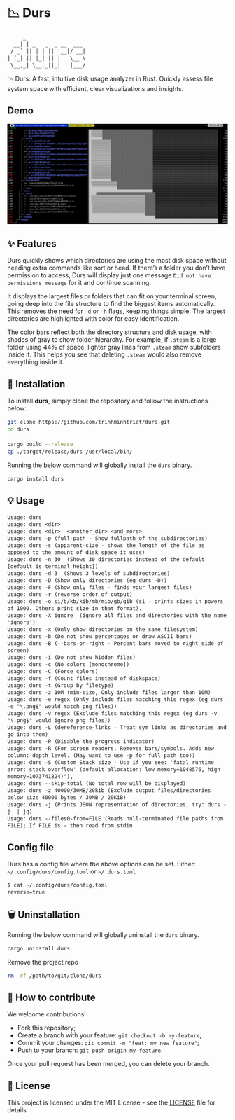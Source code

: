 # 📉 Durs

```text
     _
  __| | _   _  _ __  ___
 / _` || | | || '__|/ __|
| (_| || |_| || |   \__ \
 \__,_| \__,_||_|   |___/
```

📉 Durs: A fast, intuitive disk usage analyzer in Rust. Quickly assess file system space with efficient, clear visualizations and insights.

## Demo

![Screenshot](media/screenshot.png)

## ✨ Features

Durs quickly shows which directories are using the most disk space without needing extra commands like sort or head. If there’s a folder you don’t have permission to access, Durs will display just one message `Did not have permissions message` for it and continue scanning.

It displays the largest files or folders that can fit on your terminal screen, going deep into the file structure to find the biggest items automatically. This removes the need for `-d` or `-h` flags, keeping things simple. The largest directories are highlighted with color for easy identification.

The color bars reflect both the directory structure and disk usage, with shades of gray to show folder hierarchy. For example, if `.steam` is a large folder using 44% of space, lighter gray lines from `.steam` show subfolders inside it. This helps you see that deleting `.steam` would also remove everything inside it.

## 🚀 Installation

To install **durs**, simply clone the repository and follow the instructions below:

```bash
git clone https://github.com/trinhminhtriet/durs.git
cd durs

cargo build --release
cp ./target/release/durs /usr/local/bin/
```

Running the below command will globally install the `durs` binary.

```bash
cargo install durs
```

## 💡 Usage

```
Usage: durs
Usage: durs <dir>
Usage: durs <dir>  <another_dir> <and_more>
Usage: durs -p (full-path - Show fullpath of the subdirectories)
Usage: durs -s (apparent-size - shows the length of the file as opposed to the amount of disk space it uses)
Usage: durs -n 30  (Shows 30 directories instead of the default [default is terminal height])
Usage: durs -d 3  (Shows 3 levels of subdirectories)
Usage: durs -D (Show only directories (eg durs -D))
Usage: durs -F (Show only files - finds your largest files)
Usage: durs -r (reverse order of output)
Usage: durs -o si/b/kb/kib/mb/mib/gb/gib (si - prints sizes in powers of 1000. Others print size in that format).
Usage: durs -X ignore  (ignore all files and directories with the name 'ignore')
Usage: durs -x (Only show directories on the same filesystem)
Usage: durs -b (Do not show percentages or draw ASCII bars)
Usage: durs -B (--bars-on-right - Percent bars moved to right side of screen)
Usage: durs -i (Do not show hidden files)
Usage: durs -c (No colors [monochrome])
Usage: durs -C (Force colors)
Usage: durs -f (Count files instead of diskspace)
Usage: durs -t (Group by filetype)
Usage: durs -z 10M (min-size, Only include files larger than 10M)
Usage: durs -e regex (Only include files matching this regex (eg durs -e "\.png$" would match png files))
Usage: durs -v regex (Exclude files matching this regex (eg durs -v "\.png$" would ignore png files))
Usage: durs -L (dereference-links - Treat sym links as directories and go into them)
Usage: durs -P (Disable the progress indicator)
Usage: durs -R (For screen readers. Removes bars/symbols. Adds new column: depth level. (May want to use -p for full path too))
Usage: durs -S (Custom Stack size - Use if you see: 'fatal runtime error: stack overflow' (default allocation: low memory=1048576, high memory=1073741824)"),
Usage: durs --skip-total (No total row will be displayed)
Usage: durs -z 40000/30MB/20kib (Exclude output files/directories below size 40000 bytes / 30MB / 20KiB)
Usage: durs -j (Prints JSON representation of directories, try: durs -j  | jq)
Usage: durs --files0-from=FILE (Reads null-terminated file paths from FILE); If FILE is - then read from stdin
```

## Config file

Durs has a config file where the above options can be set.
Either: `~/.config/durs/config.toml` or `~/.durs.toml`

```
$ cat ~/.config/durs/config.toml
reverse=true
```

## 🗑️ Uninstallation

Running the below command will globally uninstall the `durs` binary.

```bash
cargo uninstall durs
```

Remove the project repo

```bash
rm -rf /path/to/git/clone/durs
```

## 🤝 How to contribute

We welcome contributions!

- Fork this repository;
- Create a branch with your feature: `git checkout -b my-feature`;
- Commit your changes: `git commit -m "feat: my new feature"`;
- Push to your branch: `git push origin my-feature`.

Once your pull request has been merged, you can delete your branch.

## 📝 License

This project is licensed under the MIT License - see the [LICENSE](LICENSE) file for details.
